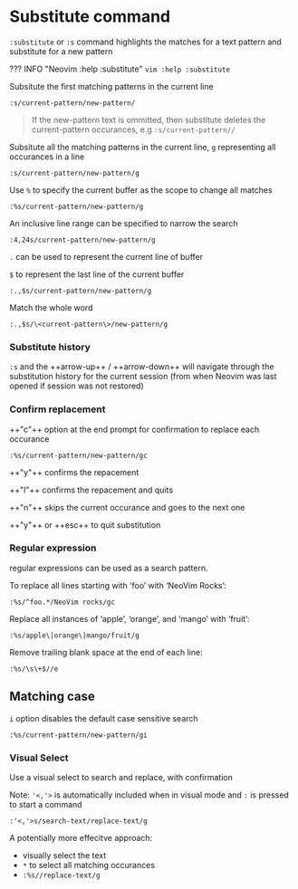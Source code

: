 # Substitute command

`:substitute` or `:s` command highlights the matches for a text pattern and substitute for a new pattern

??? INFO "Neovim :help :substitute"
    ```vim
    :help :substitute
    ```

Subsitute the first matching patterns in the current line

```vim
:s/current-pattern/new-pattern/
```

> If the new-pattern text is ommitted, then substitute deletes the current-pattern occurances, e.g `:s/current-pattern//`


Subsitute all the matching patterns in the current line,  `g` representing all occurances in a line

```vim
:s/current-pattern/new-pattern/g
```

Use `%` to specify the current buffer as the scope to change all matches

```vim
:%s/current-pattern/new-pattern/g
```

An inclusive line range can be specified to narrow the search

```vim
:4,24s/current-pattern/new-pattern/g
```

`.` can be used to represent the current line of buffer

`$` to represent the last line of the current buffer

```vim
:.,$s/current-pattern/new-pattern/g
```

Match the whole word


```vim
:.,$s/\<current-pattern\>/new-pattern/g
```

### Substitute history

`:s` and the ++arrow-up++ / ++arrow-down++ will navigate through the substitution history for the current session (from when Neovim was last opened if session was not restored)


### Confirm replacement

++"c"++ option at the end prompt for confirmation to replace each occurance

```vim
:%s/current-pattern/new-pattern/gc
```

++"y"++ confirms the repacement

++"l"++ confirms the repacement and quits

++"n"++ skips the current occurance and goes to the next one

++"y"++ or ++esc++ to quit substitution


### Regular expression

regular expressions can be used as a search pattern.

To replace all lines starting with ‘foo’ with ‘NeoVim Rocks’:

```vim
:%s/^foo.*/NeoVim rocks/gc
```

Replace all instances of ‘apple’, ‘orange’, and ‘mango’ with ‘fruit’:

```vim
:%s/apple\|orange\|mango/fruit/g
```

Remove trailing blank space at the end of each line:

```vim
:%s/\s\+$//e
```


## Matching case

`i` option disables the default case sensitive search

```vim
:%s/current-pattern/new-pattern/gi
```

### Visual Select

Use a visual select to search and replace, with confirmation

Note: `'<,'>` is automatically included when in visual mode and `:` is pressed to start a command

```vim
:'<,'>s/search-text/replace-text/g
```

A potentially more effecitve approach:

- visually select the text
- `*` to select all matching occurances
- `:%s//replace-text/g`
